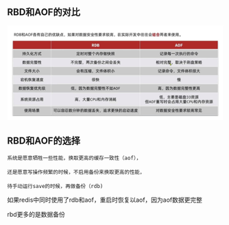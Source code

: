RBD和AOF的对比
---

![img_7.png](img_7.png)

RBD和AOF的选择
---

    系统是愿意牺牲一些性能，换取更高的缓存一致性（aof），

    还是愿意写操作频繁的时候，不启用备份来换取更高的性能，

    待手动运行save的时候，再做备份（rdb)


如果redis中同时使用了rdb和aof，重启时恢复以aof，因为aof数据更完整

rbd更多的是数据备份
